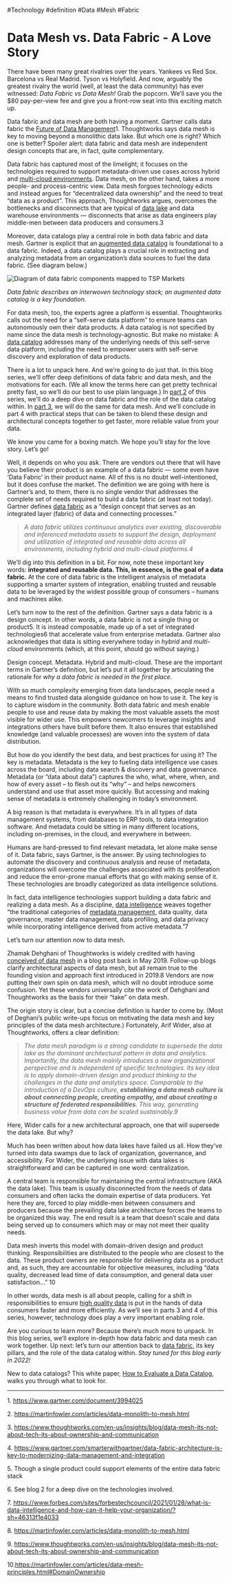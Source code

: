 #Technology #definition #Data #Mesh #Fabric 
# Data Mesh vs. Data Fabric - A Love Story
There have been many great rivalries over the years. Yankees vs Red Sox. Barcelona vs Real Madrid. Tyson vs Holyfield. And now, arguably the greatest rivalry the world (well, at least the data community) has ever witnessed: _Data Fabric vs Data Mesh!_ Grab the popcorn. We’ll save you the $80 pay-per-view fee and give you a front-row seat into this exciting match up.

Data fabric and data mesh are both having a moment. Gartner calls data fabric the [Future of Data Management](https://www.gartner.com/document/3994025?ref=authrightrec&refval=4006916)1. Thoughtworks says data mesh is key to moving beyond a monolithic data lake. But which one is right? Which one is better? Spoiler alert: data fabric and data mesh are independent design concepts that are, in fact, quite complementary.

Data fabric has captured most of the limelight; it focuses on the technologies required to support metadata-driven use cases across hybrid and [multi-cloud environments](https://www.alation.com/solutions/cloud-transformation/cloud-data-management/). Data mesh, on the other hand, takes a more people- and process-centric view. Data mesh forgoes technology edicts and instead argues for “decentralized data ownership” and the need to treat “data as a product”. This approach, Thoughtworks argues, overcomes the bottlenecks and disconnects that are typical of [data lake](https://www.alation.com/how-to-get-the-most-out-of-your-data-lake/) and data warehouse environments — disconnects that arise as data engineers play middle-men between data producers and consumers.3

Moreover, data catalogs play a central role in both data fabric and data mesh. Gartner is explicit that an [augmented data catalog](https://www.alation.com/blog/what-in-the-world-is-an-augmented-data-catalog/) is foundational to a data fabric. Indeed, a data catalog plays a crucial role in extracting and analyzing metadata from an organization’s data sources to fuel the data fabric. (See diagram below.)

![Diagram of data fabric components mapped to TSP Markets](https://www.alation.com/wp-content/uploads/data-fabric-components-mapped-to-TSP-Markets.png)

_Data fabric describes an interwoven technology stack; an augmented data catalog is a key foundation._

For data mesh, too, the experts agree a platform is essential. Thoughtworks calls out the need for a “self-serve data platform” to ensure teams can autonomously own their data products. A data catalog is not specified by name since the data mesh is technology-agnostic. But make no mistake: A [data catalog](https://www.alation.com/product/data-catalog/) addresses many of the underlying needs of this self-serve data platform, including the need to empower users with self-serve discovery and exploration of data products.

There is a lot to unpack here. And we’re going to do just that. In this blog series, we’ll offer deep definitions of data fabric and data mesh, and the motivations for each. (We all know the terms here can get pretty technical pretty fast, so we’ll do our best to use plain language.) In [part 2](https://www.alation.com/blog/what-is-a-data-fabric/) of this series, we’ll do a deep dive on data fabric and the role of the data catalog within. In [part 3](https://www.alation.com/blog/data-mesh-architecture/), we will do the same for data mesh. And we’ll conclude in part 4 with practical steps that can be taken to blend these design and architectural concepts together to get faster, more reliable value from your data.

We know you came for a boxing match. We hope you’ll stay for the love story. Let’s go!

Well, it depends on who you ask. There are vendors out there that will have you believe their product is an example of a data fabric — some even have ‘Data Fabric’ in their product name. All of this is no doubt well-intentioned, but it does confuse the market. The definition we are going with here is Gartner’s and, to them, there is no single vendor that addresses the complete set of needs required to build a data fabric (at least not today). Gartner defines [data fabric](https://www.gartner.com/smarterwithgartner/data-fabric-architecture-is-key-to-modernizing-data-management-and-integration) as a “design concept that serves as an integrated layer (fabric) of data and connecting processes.”

> _A data fabric utilizes continuous analytics over existing, discoverable and inferenced metadata assets to support the design, deployment and utilization of integrated and reusable data across all environments, including hybrid and multi-cloud platforms.4_

We’ll dig into this definition in a bit. For now, note these important key words: **integrated and reusable data. This, in essence, is the goal of a data fabric.** At the core of data fabric is the intelligent analysis of metadata supporting a smarter system of integration, enabling trusted and reusable data to be leveraged by the widest possible group of consumers – humans and machines alike.

Let’s turn now to the rest of the definition. Gartner says a data fabric is a design concept. In other words, a data fabric is not a single thing or product5. It is instead composable, made up of a set of integrated technologies6 that accelerate value from enterprise metadata. Gartner also acknowledges that data is sitting everywhere today in _hybrid_ and _multi-cloud_ environments (which, at this point, should go without saying.)

Design concept. Metadata. Hybrid and multi-cloud. These are the important terms in Gartner’s definition, but let’s put it all together by articulating the rationale for _why a data fabric is needed in the first place_.

With so much complexity emerging from data landscapes, people need a means to find trusted data alongside guidance on how to use it. The key is to capture wisdom in the community. Both data fabric and mesh enable people to use and reuse data by making the most valuable assets the most visible for wider use. This empowers newcomers to leverage insights and integrations others have built before them. It also ensures that established knowledge (and valuable processes) are woven into the system of data distribution.

But how do you identify the best data, and best practices for using it? The key is metadata. Metadata is the key to fueling data intelligence use cases across the board, including data search & discovery and data governance. Metadata (or “data about data”) captures the who, what, where, when, and how of every asset – to flesh out its “why” – and helps newcomers understand and use that asset more quickly. But accessing and making sense of metadata is extremely challenging in today’s environment.

A big reason is that metadata is everywhere. It’s in all types of data management systems, from databases to ERP tools, to data integration software. And metadata could be sitting in many different locations, including on-premises, in the cloud, and everywhere in between.

Humans are hard-pressed to find relevant metadata, let alone make sense of it. Data fabric, says Gartner, is the answer. By using technologies to automate the discovery and continuous analysis and reuse of metadata, organizations will overcome the challenges associated with its proliferation and reduce the error-prone manual efforts that go with making sense of it. These technologies are broadly categorized as data intelligence solutions.

In fact, data intelligence technologies support building a data fabric and realizing a data mesh. As a discipline, [data intelligence](https://www.alation.com/blog/what-is-data-intelligence/) weaves together “the traditional categories of [metadata management](https://www.alation.com/blog/metadata-management-best-practices/), data quality, data governance, master data management, data profiling, and data privacy while incorporating intelligence derived from active metadata.”7

Let’s turn our attention now to data mesh.

Zhamak Dehghani of Thoughtworks is widely credited with having [conceived of data mesh](https://martinfowler.com/articles/data-monolith-to-mesh.html) in a blog post back in May 2019. Follow-up blogs clarify architectural aspects of data mesh, but all remain true to the founding vision and approach first introduced in 2019.8 Vendors are now putting their own spin on data mesh, which will no doubt introduce some confusion. Yet these vendors universally cite the work of Dehghani and Thoughtworks as the basis for their “take” on data mesh.

The origin story is clear, but a concise definition is harder to come by. (Most of Deghani’s public write-ups focus on motivating the data mesh and key principles of the data mesh architecture.) Fortunately, Arif Wider, also at Thoughtworks, offers a clear definition:

> _The data mesh paradigm is a strong candidate to supersede the data lake as the dominant architectural pattern in data and analytics. Importantly, the data mesh mainly introduces a new organizational perspective and is independent of specific technologies. Its key idea is to apply domain-driven design and product thinking to the challenges in the data and analytics space. Comparable to the introduction of a DevOps culture, **establishing a data mesh culture is about connecting people, creating empathy, and about creating a structure of federated responsibilities**. This way, generating business value from data can be scaled sustainably.9_

Here, Wider calls for a new architectural approach, one that will supersede the data lake. But why?

Much has been written about how data lakes have failed us all. How they’ve turned into data swamps due to lack of organization, governance, and accessibility. For Wider, the underlying issue with data lakes is straightforward and can be captured in one word: centralization.

A central team is responsible for maintaining the central infrastructure (AKA the data lake). This team is usually disconnected from the needs of data consumers and often lacks the domain expertise of data producers. Yet here they are, forced to play middle-men between consumers and producers because the prevailing data lake architecture forces the teams to be organized this way. The end result is a team that doesn’t scale and data being served up to consumers which may or may not meet their quality needs.

Data mesh inverts this model with domain-driven design and product thinking. Responsibilities are distributed to the people who are closest to the data. These product owners are responsible for delivering data as a product and, as such, they are accountable for objective measures, including “data quality, decreased lead time of data consumption, and general data user satisfaction…” 10

In other words, data mesh is all about people, calling for a shift in responsibilities to ensure [high quality data](https://www.alation.com/blog/what-is-data-quality-why-is-it-important/) is put in the hands of data consumers faster and more efficiently. As we’ll see in parts 3 and 4 of this series, however, technology does play a very important enabling role.

Are you curious to learn more? Because there’s much more to unpack. In this blog series, we’ll explore in-depth how data fabric and data mesh can work together. Up next: let’s turn our attention back to [data fabric](https://www.alation.com/blog/what-is-a-data-fabric/), its key pillars, and the role of the data catalog within. _Stay tuned for this blog early in 2022!_

New to data catalogs? This white paper, [How to Evaluate a Data Catalog](https://www.alation.com/how-to-evaluate-a-data-catalog-ty/), walks you through what to look for.

___

1\. https://www.gartner.com/document/3994025

2\. https://martinfowler.com/articles/data-monolith-to-mesh.html

3\. https://www.thoughtworks.com/en-us/insights/blog/data-mesh-its-not-about-tech-its-about-ownership-and-communication

4\. https://www.gartner.com/smarterwithgartner/data-fabric-architecture-is-key-to-modernizing-data-management-and-integration

5\. Though a single product could support elements of the entire data fabric stack

6\. See blog 2 for a deep dive on the technologies involved.

7\. https://www.forbes.com/sites/forbestechcouncil/2021/01/28/what-is-data-intelligence-and-how-can-it-help-your-organization/?sh=46313f1e4033

8\. https://martinfowler.com/articles/data-monolith-to-mesh.html

9\. https://www.thoughtworks.com/en-us/insights/blog/data-mesh-its-not-about-tech-its-about-ownership-and-communication

10.https://martinfowler.com/articles/data-mesh-principles.html#DomainOwnership